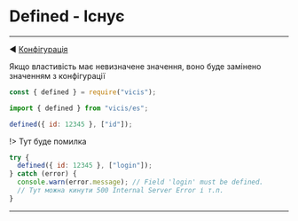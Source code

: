 # Defined - Існує

----------

◀ [Конфігурація](/ua/Configuration.md)

Якщо властивість має невизначене значення, воно буде замінено значенням з конфігурації

```js
const { defined } = require("vicis");
```

```js
import { defined } from "vicis/es";
```

```js
defined({ id: 12345 }, ["id"]);
```

!> Тут буде помилка

```js
try {
  defined({ id: 12345 }, ["login"]);
} catch (error) {
  console.warn(error.message); // Field 'login' must be defined.
  // Тут можна кинути 500 Internal Server Error і т.п.
}
```

----------
